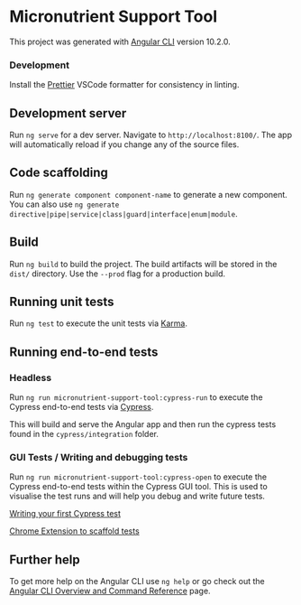 # Micronutrient Support Tool

This project was generated with [Angular CLI](https://github.com/angular/angular-cli) version 10.2.0.

### Development

Install the [Prettier](https://github.com/prettier/prettier-vscode) VSCode formatter for consistency in linting.

## Development server

Run `ng serve` for a dev server. Navigate to `http://localhost:8100/`. The app will automatically reload if you change any of the source files.

## Code scaffolding

Run `ng generate component component-name` to generate a new component. You can also use `ng generate directive|pipe|service|class|guard|interface|enum|module`.

## Build

Run `ng build` to build the project. The build artifacts will be stored in the `dist/` directory. Use the `--prod` flag for a production build.

## Running unit tests

Run `ng test` to execute the unit tests via [Karma](https://karma-runner.github.io).

## Running end-to-end tests

### Headless

Run `ng run micronutrient-support-tool:cypress-run` to execute the Cypress end-to-end tests via [Cypress](https://www.cypress.io/).

This will build and serve the Angular app and then run the cypress tests found in the `cypress/integration` folder.

### GUI Tests / Writing and debugging tests

Run `ng run micronutrient-support-tool:cypress-open` to execute the Cypress end-to-end tests within the Cypress GUI tool. This is used to visualise the test runs and will help you debug and write future tests.

[Writing your first Cypress test](https://docs.cypress.io/guides/getting-started/writing-your-first-test.html#Add-a-test-file)

[Chrome Extension to scaffold tests](https://chrome.google.com/webstore/detail/cypress-recorder/glcapdcacdfkokcmicllhcjigeodacab)

## Further help

To get more help on the Angular CLI use `ng help` or go check out the [Angular CLI Overview and Command Reference](https://angular.io/cli) page.
